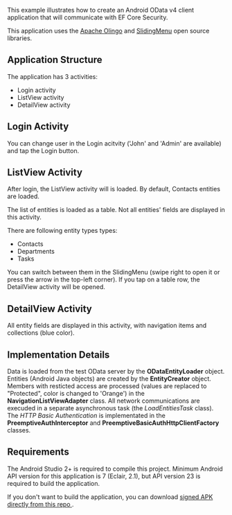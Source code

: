 This example illustrates how to create an Android OData v4 client application that will communicate with EF Core Security.

This application uses the [Apache Olingo](https://olingo.apache.org/) and [SlidingMenu](https://github.com/jfeinstein10/SlidingMenu) open source libraries.

Application Structure
--------------
The application has 3 activities:
* Login activity
* ListView activity
* DetailView activity

Login Activity
--------------
You can change user in the Login acitvity ('John' and 'Admin' are available) and tap the Login button.

ListView Activity
-----------------
After login, the ListView activity will is loaded.
By default, Contacts entities are loaded.

The list of entities is loaded as a table. Not all entities' fields are displayed in this activity.

There are following entity types types:
* Contacts
* Departments
* Tasks

You can switch between them in the SlidingMenu (swipe right to open it or press the arrow in the top-left corner).
If you tap on a table row, the DetailView activity will be opened.


DetailView Activity
-----------------
All entity fields are displayed in this activity, with navigation items and collections (blue color).


Implementation Details
--------------
Data is loaded from the test OData server by the **ODataEntityLoader** object. Entities (Android Java objects) are created by the **EntityCreator** object. Members with resticted access are processed (values are replaced to "Protected", color is changed to 'Orange') in the **NavigationListViewAdapter** class. All network communications are execuded in a separate asynchronous task (the *LoadEntitiesTask* class). The *HTTP Basic Authentication* is implementated in the **PreemptiveAuthInterceptor** and **PreemptiveBasicAuthHttpClientFactory** classes.

Requirements
------------
The Android Studio 2+ is required to compile this project. Minimum Android API version for this application is 7 (Eclair, 2.1), but API version 23 is required to build the application.

If you don't want to build the application, you can download [signed APK directly from this repo ](https://github.com/DevExpress/EF-Core-Security/blob/master/EFCoreSecurityDemos/EFCoreSecurityODataAndroidClient/app/EFCoreSecurityAndroidDemo.apk).
